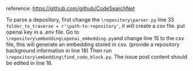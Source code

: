 reference: https://github.com/github/CodeSearchNet


To parse a depository, first change the `\repository\parser.py` line 33 `folder_to_traverse = r'\path-to-repository'`, it will create a csv file.
put openai key in a .env file. Go to `\repository\embedding\openai_embedding.py`and change line 15 to the csv file, this will generate an embedding stored in csv. (provide a repository background information in line 18)
Then run `\repository\embedding\find_code_block.py`. The issue post content should be edited in line 16.